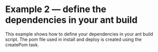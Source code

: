 # Example 2 — define the dependencies in your ant build

This example shows how to define your dependencies in your ant build script. The pom file used in install and deploy is 
created using the createPom task.
